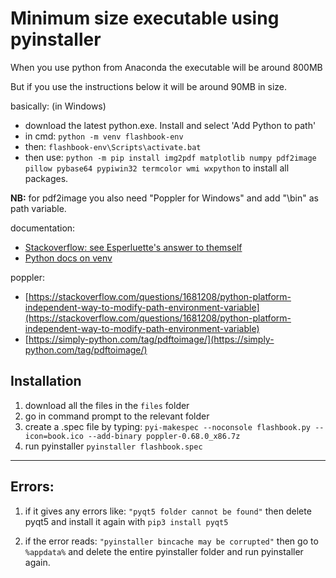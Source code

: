# Minimum size executable using pyinstaller
When you use python from Anaconda the executable will be around 800MB

But if you use the instructions below it will be around 90MB in size.

basically: (in Windows)
- download the latest python.exe. Install and select 'Add Python to path'
- in cmd: `python -m venv flashbook-env` 
- then: `flashbook-env\Scripts\activate.bat`
- then use: `python -m pip install img2pdf matplotlib numpy pdf2image pillow pybase64 pypiwin32 termcolor wmi wxpython` to install all packages.

**NB:** for pdf2image you also need "Poppler for Windows" and add "\bin" as path variable.


documentation:

- [Stackoverflow: see Esperluette's answer to themself](https://stackoverflow.com/questions/48629486/how-can-i-create-the-minimum-size-executable-with-pyinstaller)
- [Python docs on venv](https://docs.python.org/3/tutorial/venv.html)

poppler:
- [https://stackoverflow.com/questions/1681208/python-platform-independent-way-to-modify-path-environment-variable](https://stackoverflow.com/questions/1681208/python-platform-independent-way-to-modify-path-environment-variable)
- [https://simply-python.com/tag/pdftoimage/](https://simply-python.com/tag/pdftoimage/)


## Installation

1. download all the files in the `files` folder
1. go in command prompt to the relevant folder
1. create a .spec file by typing: `pyi-makespec --noconsole flashbook.py --icon=book.ico --add-binary poppler-0.68.0_x86.7z`
4. run pyinstaller `pyinstaller flashbook.spec` 

--------------------------------
## Errors: 

1. if it gives any errors like: `"pyqt5 folder cannot be found"` then delete pyqt5 and install it again with `pip3 install pyqt5`

1. if the error reads: `"pyinstaller bincache may be corrupted"` then go to `%appdata%` and delete the entire pyinstaller folder and run pyinstaller again.
